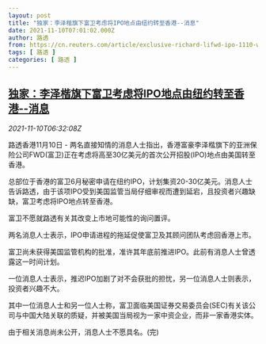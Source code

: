 ```yaml
---
layout: post
title: "独家：李泽楷旗下富卫考虑将IPO地点由纽约转至香港--消息"
date: 2021-11-10T07:01:02.000Z
author: 路透
from: https://cn.reuters.com/article/exclusive-richard-lifwd-ipo-1110-wedn-idCNKBS2HV0NL
tags: [ 路透 ]
categories: [ 路透 ]
---
```

<!--1636527662000-->
[独家：李泽楷旗下富卫考虑将IPO地点由纽约转至香港--消息](https://cn.reuters.com/article/exclusive-richard-lifwd-ipo-1110-wedn-idCNKBS2HV0NL)
------

<div>
<div><i>2021-11-10T06:32:08Z</i></div><p>路透香港11月10日 - 两名直接知情的消息人士指出，香港富豪李泽楷旗下的亚洲保险公司FWD(富卫)正在考虑将高至30亿美元的首次公开招股(IPO)地点由美国转至香港。</p><p>总部位于香港的富卫6月秘密申请在纽约IPO，计划集资20-30亿美元。消息人士告诉路透，由于该项IPO受到美国监管当局仔细审视而遭到延宕，且投资者兴趣缺缺，富卫考虑将IPO地点转至香港。</p><p>富卫不愿就路透有关其改变上市地可能性的询问置评。</p><p>两名消息人士表示，IPO申请进程的拖延促使富卫及其顾问团队考虑回香港上市。</p><p>富卫尚未获得美国监管机构的批准，准许其年底前推进IPO。此前有消息人士曾透露这一时间计划。</p><p>一位消息人士表示，推迟IPO加剧了对不会获批的担忧，另一位消息人士则表示，投资者兴趣不大。</p><p>其中一位消息人士和另一位人士称，富卫面临美国证券交易委员会(SEC)有关该公司与中国大陆关联的质疑，并被美国当局视为一家中资企业，而非一家香港实体。</p><p>由于相关消息尚未公开，消息人士不愿具名。(完)</p>
</div>
